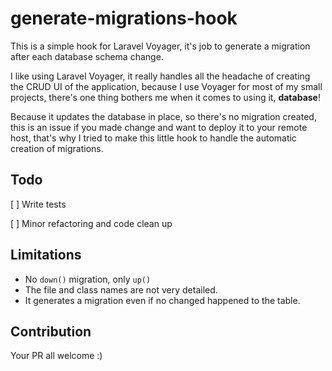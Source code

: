 # generate-migrations-hook

This is a simple hook for Laravel Voyager, it's job to generate a migration after each database schema change.

I like using Laravel Voyager, it really handles all the headache of creating the CRUD UI of the application,
because I use Voyager for most of my small projects, there's one thing bothers me when it comes to using it, **database**!

Because it updates the database in place, so there's no migration created, this is an issue if you made change and want to deploy it to your remote host, that's why I tried to make this little hook to handle the automatic creation of migrations.

## Todo
[ ] Write tests

[ ] Minor refactoring and code clean up

## Limitations
- No `down()` migration, only `up()`
- The file and class names are not very detailed.
- It generates a migration even if no changed happened to the table.

## Contribution

Your PR all welcome :)
